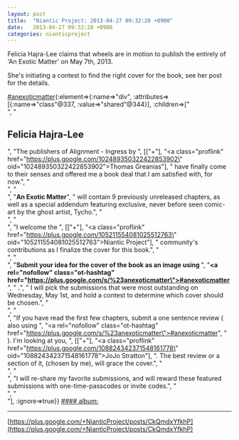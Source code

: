```yaml
---
layout: post
title:  "Niantic Project: 2013-04-27 09:32:28 +0900"
date:   2013-04-27 09:32:28 +0900
categories: nianticproject
---
```

Felicia Hajra-Lee claims that wheels are in motion to publish the entirely of 'An Exotic Matter' on May 7th, 2013.

She's initiating a contest to find the right cover for the book, see her post for the details. 

[#anexoticmatter](https://plus.google.com/s/%23anexoticmatter ""){:element=>{:name=>"div", :attributes=>[{:name=>"class"@337, :value=>"shared"@344}], :children=>["<br />", "<h2>Felicia Hajra-Lee</h2>", "The publishers of Alignment - Ingress by ", [["+"], "<a class=\"proflink\" href=\"https://plus.google.com/102489350322422853902\" oid=\"102489350322422853902\">Thomas Greanias</a>"], " have finally come to their senses and offered me a book deal that I am satisfied with, for now.", "<br />", "<br />", "<b>An Exotic Matter</b>", " will contain 9 previously unreleased chapters, as well as a special addendum featuring exclusive, never before seen comic-art by the ghost artist, Tycho.", "<br />", "<br />", "I welcome the ", [["+"], "<a class=\"proflink\" href=\"https://plus.google.com/105211554081025512763\" oid=\"105211554081025512763\">Niantic Project</a>"], " community's contributions as I finalize the cover for this book.", "<br />", "<br />", "<b>Submit your idea for the cover of the book as an image using  </b>", "<b><a rel=\"nofollow\" class=\"ot-hashtag\" href=\"https://plus.google.com/s/%23anexoticmatter\">#anexoticmatter</a></b>", "<b>  .</b>", " I will pick the submissions that were most outstanding on Wednesday, May 1st, and hold a contest to determine which cover should be chosen.", "<br />", "<br />", "If you have read the first few chapters, submit a one sentence review ( also using  ", "<a rel=\"nofollow\" class=\"ot-hashtag\" href=\"https://plus.google.com/s/%23anexoticmatter\">#anexoticmatter</a>", "  ). I'm looking at you, ", [["+"], "<a class=\"proflink\" href=\"https://plus.google.com/108824342371548161778\" oid=\"108824342371548161778\">JoJo Stratton</a>"], ". The best review or a section of it, (chosen by me), will grace the cover.", "<br />", "<br />", "I will re-share my favorite submissions, and will reward these featured submissions with one-time-passcodes or invite codes.", "<br />", "<br />"], :ignore=>true}}
[#### album: ](https://plus.google.com/photos/118344555717370644832/albums/5871306145145320257 "")
- - -
[https://plus.google.com/+NianticProject/posts/CkQmdxYfkhP](https://plus.google.com/+NianticProject/posts/CkQmdxYfkhP)
